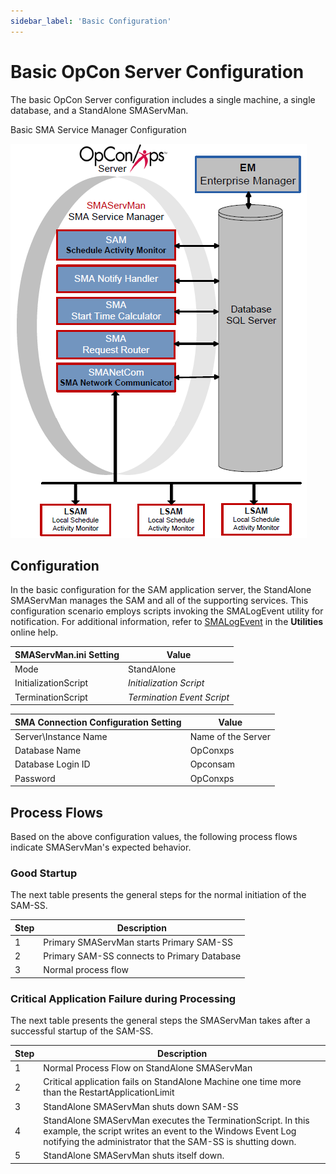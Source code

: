 ```yaml
---
sidebar_label: 'Basic Configuration'
---
```


# Basic OpCon Server Configuration

The basic OpCon Server configuration includes a single machine, a single database, and a StandAlone SMAServMan.

Basic SMA Service Manager Configuration

![Basic SMA Service Manager Configuration](../Resources/Images/Server-Programs/basicservmanconfig.png "Basic SMA Service Manager Configuration")

## Configuration

In the basic configuration for the SAM application server, the StandAlone SMAServMan manages the SAM and all of the supporting services. This configuration scenario employs scripts invoking the SMALogEvent utility for notification. For additional information, refer to [SMALogEvent](../utilities/Command-line-Utilities/SMALogEvent.md) in the **Utilities** online help.

|SMAServMan.ini Setting|Value|
|--- |--- |
|Mode|StandAlone|
|InitializationScript|*Initialization Script*|
|TerminationScript|*Termination Event Script*|

|SMA Connection Configuration Setting|Value|
|--- |--- |
|Server\Instance Name|Name of the Server|
|Database Name|OpConxps|
|Database Login ID|Opconsam|
|Password|OpConxps|

## Process Flows

Based on the above configuration values, the following process flows indicate SMAServMan's expected behavior.

### Good Startup

The next table presents the general steps for the normal initiation of the SAM-SS.

|Step|Description|
|--- |--- |
|1|Primary SMAServMan starts Primary SAM-SS|
|2|Primary SAM-SS connects to Primary Database|
|3|Normal process flow|

### Critical Application Failure during Processing

The next table presents the general steps the SMAServMan takes after a successful startup of the SAM-SS.

|Step|Description|
|--- |--- |
|1|Normal Process Flow on StandAlone SMAServMan|
|2|Critical application fails on StandAlone Machine one time more than the RestartApplicationLimit|
|3|StandAlone SMAServMan shuts down SAM-SS|
|4|StandAlone SMAServMan executes the TerminationScript. In this example, the script writes an event to the Windows Event Log notifying the administrator that the SAM-SS is shutting down.|
|5|StandAlone SMAServMan shuts itself down.|
